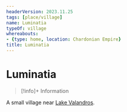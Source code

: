 ```yaml
---
headerVersion: 2023.11.25
tags: [place/village]
name: Luminatia
typeOf: village
whereabouts:
- {type: home, location: Chardonian Empire}
title: Luminatia
---
```

# Luminatia
>[!info]+ Information
> 
>> 

A small village near [Lake Valandros](<../../chasa-nahadi-watershed/lake-valandros.md>).